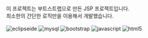 이 프로젝트는 부트스트랩으로 만든 JSP 프로젝트입니다. <br>
최소한의 간단한 로직만을 이용해서 개발했습니다.
</br>
</br>
![eclipseide](https://img.shields.io/badge/eclipseide-444444?style=for-the-badge&logo=eclipseide&logoColor=#525C86)
![mysql](https://img.shields.io/badge/mysql-ffffff?style=for-the-badge&logo=mysql)
![bootstrap](https://img.shields.io/badge/bootstrap-444444?style=for-the-badge&logo=bootstrap)
![javascript](https://img.shields.io/badge/javascript-ffffff?style=for-the-badge&logo=javascript)
![html5](https://img.shields.io/badge/html5-ffffff?style=for-the-badge&logo=html5)
